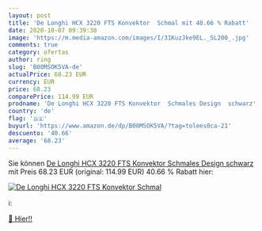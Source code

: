 ```yaml
---
layout: post
title: 'De Longhi HCX 3220 FTS Konvektor  Schmal mit 40.66 % Rabatt'
date: 2020-10-07 09:39:38
image: 'https://m.media-amazon.com/images/I/31KuzJke9EL._SL200_.jpg'
comments: true
category: ofertas
author: ring
slug: 'B00MSOK5VA-de'
actualPrice: 68.23 EUR
currency: EUR
price: 68.23
comparePrice: 114.99 EUR
prodname: 'De Longhi HCX 3220 FTS Konvektor  Schmales Design  schwarz'
country: 'de'
flag: '🇩🇪'
buyurl: 'https://www.amazon.de/dp/B00MSOK5VA/?tag=tolees0ca-21'
descuento: '40.66'
average: '68.23'
---
```


Sie können [De Longhi HCX 3220 FTS Konvektor  Schmales Design  schwarz](https://www.amazon.de/dp/B00MSOK5VA/?tag=tolees0ca-21) mit Preis 68.23 EUR (original: 114.99 EUR) 40.66 % Rabatt hier:

[![De Longhi HCX 3220 FTS Konvektor  Schmal](https://m.media-amazon.com/images/I/31KuzJke9EL._SL200_.jpg)](https://www.amazon.de/dp/B00MSOK5VA/?tag=tolees0ca-21)

ℹ️:


[🛒 Hier!!](https://www.amazon.de/dp/B00MSOK5VA/?tag=tolees0ca-21)
